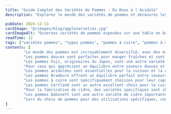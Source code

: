 ```yaml
---
title: "Guide Complet des Variétés de Pommes : Du Doux à l'Acidulé"
description: "Explorez le monde des variétés de pommes et découvrez lesquelles sont parfaites pour manger fraîches, cuisiner ou faire du cidre. Apprenez les caractéristiques uniques de chaque type."

pubDate: 2024-12-13
cardImage: "@/images/blog/applevarieties.jpg"
cardImageAlt: "Diverses variétés de pommes exposées sur une table en bois"
readTime: 12
tags: ["variétés pommes", "types pommes", "pommes à cuire", "pommes à manger", "pommes à cidre"]
contents: [
        "Le monde des pommes est incroyablement diversifié, avec des milliers de variétés cultivées dans le monde entier, chacune offrant des saveurs, textures et applications culinaires uniques. Des variétés croquantes et douces parfaites pour manger fraîches aux types acidulés et fermes idéaux pour la cuisson, comprendre les variétés de pommes peut vous aider à faire les meilleurs choix pour vos besoins culinaires. Dans ce guide complet, nous explorerons les variétés de pommes les plus populaires et intéressantes, y compris celles cultivées dans la région du Moyen Atlas marocain.",
        "Les pommes douces sont parfaites pour manger fraîches et sont souvent le premier choix des enfants et de ceux qui préfèrent des saveurs plus douces. La pomme Gala, originaire de Nouvelle-Zélande, est l'une des variétés douces les plus populaires. Elle présente une peau fine, une texture croquante et une saveur douce et légère avec des notes de vanille. Les pommes Gala sont excellentes pour manger fraîches, les salades et la cuisine légère. Elles sont également l'une des variétés qui prospèrent dans les conditions de croissance idéales des montagnes du Moyen Atlas marocain, où le climat parfait et les eaux de montagne pures aident à développer leur douceur caractéristique.",
        "Les pommes Fuji, originaires du Japon, sont une autre variété douce bien-aimée. Elles sont connues pour leur douceur exceptionnelle, leur texture croquante et leur longue durée de conservation. Les pommes Fuji ont une chair dense et juteuse et une saveur qui est à la fois douce et légèrement acidulée. Elles sont parfaites pour manger fraîches et se maintiennent également bien dans les salades. La capacité de la Fuji à maintenir sa qualité pendant le stockage en fait une favorite parmi les passionnés de pommes et les producteurs commerciaux.",
        "Pour ceux qui apprécient un équilibre entre saveurs douces et acidulées, les pommes Honeycrisp sont un excellent choix. Cette variété relativement nouvelle, développée au Minnesota, est devenue incroyablement populaire grâce à sa texture et son profil de saveur uniques. Les pommes Honeycrisp sont connues pour leur croquant explosif, leur chair juteuse et leur saveur complexe qui combine douceur avec une acidité subtile. Elles sont excellentes pour manger fraîches et fonctionnent également bien dans les salades et les applications de cuisine légère.",
        "Les pommes acidulées sont essentielles pour la cuisson et la cuisine, car leur acidité aide à équilibrer la douceur des autres ingrédients. Les pommes Granny Smith sont peut-être la variété acidulée la plus célèbre, connues pour leur peau vert vif et leur saveur vive et acidulée. Elles sont excellentes pour la cuisson car elles gardent bien leur forme et fournissent un bon contraste avec les ingrédients sucrés. Les pommes Granny Smith sont également excellentes pour faire de la compote de pommes et d'autres plats de pommes cuites.",
        "Les pommes Braeburn offrent un équilibre parfait entre saveurs douces et acidulées, les rendant polyvalentes pour manger fraîches et cuisiner. Elles ont une texture croquante et juteuse et un profil de saveur complexe qui inclut des notes d'épices et d'agrumes. Les pommes Braeburn sont excellentes pour la cuisson, car elles maintiennent leur texture et fournissent un bon équilibre entre douceur et acidité. Elles sont également excellentes pour manger fraîches et fonctionnent bien dans les salades.",
        "Les pommes à cuire sont spécifiquement choisies pour leur capacité à garder leur forme et fournir la bonne texture quand elles sont cuites. Les pommes Rome sont une variété de cuisson classique, connues pour leur texture ferme et leur saveur douce. Elles sont excellentes pour cuire entières, faire de la compote de pommes et utiliser dans les tartes et autres desserts. Les pommes Rome ont une peau épaisse et une chair dense qui se décompose bien quand elle est cuite, créant un résultat lisse et savoureux.",
        "Les pommes Cortland sont un autre excellent choix pour la cuisson et la pâtisserie. Elles ont une chair tendre et blanche qui ne brunit pas rapidement quand elle est coupée, les rendant parfaites pour les salades et les préparations fraîches. Les pommes Cortland sont également excellentes pour la cuisson, car elles fournissent un bon équilibre entre douceur et acidité. Leur capacité à maintenir leur forme quand elles sont cuites les rend idéales pour les tartes et autres pâtisseries.",
        "Pour la fabrication de cidre, des variétés spécifiques sont choisies pour leur haute teneur en tanins et leurs profils de saveur complexes. Les pommes Kingston Black sont une variété de cidre anglaise traditionnelle connue pour leur haute teneur en tanins et leur acidité équilibrée. Elles sont rarement mangées fraîches en raison de leur goût astringent, mais elles sont essentielles pour faire du cidre dur de haute qualité. Les tanins fournissent structure et complexité au produit fini.",
        "Les pommes Dabinett sont une autre variété de cidre importante, connues pour leur haute teneur en sucre et leurs niveaux de tanins modérés. Elles sont souvent utilisées dans des mélanges avec d'autres pommes à cidre pour créer des cidres équilibrés et savoureux. Les pommes Dabinett ont un profil de saveur doux-amer qui est parfait pour la fabrication de cidre mais pas adapté pour manger fraîches.",
        "Lors du choix de pommes pour des utilisations spécifiques, considérez les facteurs suivants : Pour manger fraîches, cherchez des variétés avec une texture croquante et une saveur équilibrée. Pour la cuisson, choisissez des variétés fermes qui gardent leur forme et fournissent une bonne acidité. Pour les salades, sélectionnez des variétés qui ne brunissent pas rapidement et ont une texture agréable. Pour le jus, choisissez des variétés avec une haute teneur en jus et un bon équilibre de saveur. Rappelez-vous que la meilleure variété de pomme est finalement celle que vous aimez manger, alors n'ayez pas peur d'expérimenter et d'essayer de nouvelles variétés."
]
---
```

